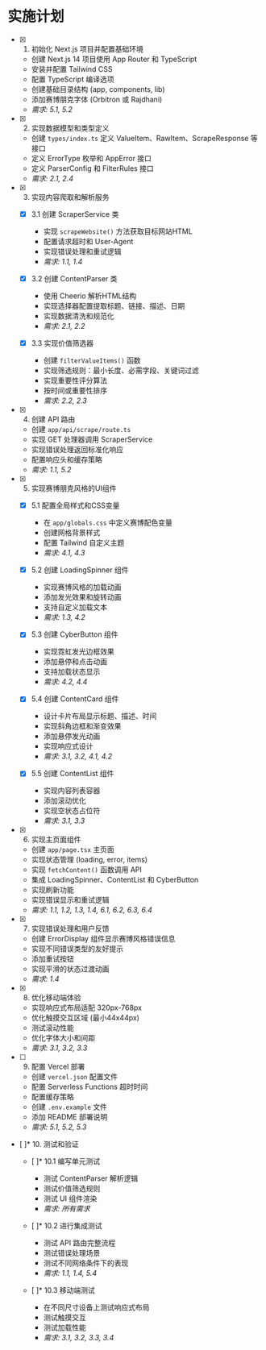 # 实施计划

- [x] 1. 初始化 Next.js 项目并配置基础环境
  - 创建 Next.js 14 项目使用 App Router 和 TypeScript
  - 安装并配置 Tailwind CSS
  - 配置 TypeScript 编译选项
  - 创建基础目录结构 (app, components, lib)
  - 添加赛博朋克字体 (Orbitron 或 Rajdhani)
  - _需求: 5.1, 5.2_

- [x] 2. 实现数据模型和类型定义
  - 创建 `types/index.ts` 定义 ValueItem、RawItem、ScrapeResponse 等接口
  - 定义 ErrorType 枚举和 AppError 接口
  - 定义 ParserConfig 和 FilterRules 接口
  - _需求: 2.1, 2.4_

- [x] 3. 实现内容爬取和解析服务
  - [x] 3.1 创建 ScraperService 类
    - 实现 `scrapeWebsite()` 方法获取目标网站HTML
    - 配置请求超时和 User-Agent
    - 实现错误处理和重试逻辑
    - _需求: 1.1, 1.4_
  
  - [x] 3.2 创建 ContentParser 类
    - 使用 Cheerio 解析HTML结构
    - 实现选择器配置提取标题、链接、描述、日期
    - 实现数据清洗和规范化
    - _需求: 2.1, 2.2_
  
  - [x] 3.3 实现价值筛选器
    - 创建 `filterValueItems()` 函数
    - 实现筛选规则：最小长度、必需字段、关键词过滤
    - 实现重要性评分算法
    - 按时间或重要性排序
    - _需求: 2.2, 2.3_

- [x] 4. 创建 API 路由
  - 创建 `app/api/scrape/route.ts`
  - 实现 GET 处理器调用 ScraperService
  - 实现错误处理返回标准化响应
  - 配置响应头和缓存策略
  - _需求: 1.1, 5.2_

- [x] 5. 实现赛博朋克风格的UI组件
  - [x] 5.1 配置全局样式和CSS变量
    - 在 `app/globals.css` 中定义赛博配色变量
    - 创建网格背景样式
    - 配置 Tailwind 自定义主题
    - _需求: 4.1, 4.3_
  
  - [x] 5.2 创建 LoadingSpinner 组件
    - 实现赛博风格的加载动画
    - 添加发光效果和旋转动画
    - 支持自定义加载文本
    - _需求: 1.3, 4.2_
  
  - [x] 5.3 创建 CyberButton 组件
    - 实现霓虹发光边框效果
    - 添加悬停和点击动画
    - 支持加载状态显示
    - _需求: 4.2, 4.4_
  
  - [x] 5.4 创建 ContentCard 组件
    - 设计卡片布局显示标题、描述、时间
    - 实现斜角边框和渐变效果
    - 添加悬停发光动画
    - 实现响应式设计
    - _需求: 3.1, 3.2, 4.1, 4.2_
  
  - [x] 5.5 创建 ContentList 组件
    - 实现内容列表容器
    - 添加滚动优化
    - 实现空状态占位符
    - _需求: 3.1, 3.3_

- [x] 6. 实现主页面组件
  - 创建 `app/page.tsx` 主页面
  - 实现状态管理 (loading, error, items)
  - 实现 `fetchContent()` 函数调用 API
  - 集成 LoadingSpinner、ContentList 和 CyberButton
  - 实现刷新功能
  - 实现错误显示和重试逻辑
  - _需求: 1.1, 1.2, 1.3, 1.4, 6.1, 6.2, 6.3, 6.4_

- [x] 7. 实现错误处理和用户反馈
  - 创建 ErrorDisplay 组件显示赛博风格错误信息
  - 实现不同错误类型的友好提示
  - 添加重试按钮
  - 实现平滑的状态过渡动画
  - _需求: 1.4_

- [x] 8. 优化移动端体验
  - 实现响应式布局适配 320px-768px
  - 优化触摸交互区域 (最小44x44px)
  - 测试滚动性能
  - 优化字体大小和间距
  - _需求: 3.1, 3.2, 3.3_

- [ ] 9. 配置 Vercel 部署
  - 创建 `vercel.json` 配置文件
  - 配置 Serverless Functions 超时时间
  - 配置缓存策略
  - 创建 `.env.example` 文件
  - 添加 README 部署说明
  - _需求: 5.1, 5.2, 5.3_

- [ ]* 10. 测试和验证
  - [ ]* 10.1 编写单元测试
    - 测试 ContentParser 解析逻辑
    - 测试价值筛选规则
    - 测试 UI 组件渲染
    - _需求: 所有需求_
  
  - [ ]* 10.2 进行集成测试
    - 测试 API 路由完整流程
    - 测试错误处理场景
    - 测试不同网络条件下的表现
    - _需求: 1.1, 1.4, 5.4_
  
  - [ ]* 10.3 移动端测试
    - 在不同尺寸设备上测试响应式布局
    - 测试触摸交互
    - 测试加载性能
    - _需求: 3.1, 3.2, 3.3, 3.4_
